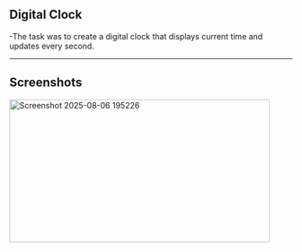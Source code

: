 ## Digital Clock

-The task was to create a digital clock that displays current time and updates every second.

---

## Screenshots
<img width="463" height="255" alt="Screenshot 2025-08-06 195226" src="https://github.com/user-attachments/assets/ccd45ee0-32ba-4946-8e2a-bd2f8f8943d6" />
